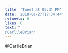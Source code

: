```yaml
---
title: 'Tweet at 05:34 PM'
date: '2018-08-27T17:34:44'
retweets: 0
likes: 0
text: "
@CarlileBrian"
---
```


@CarlileBrian
